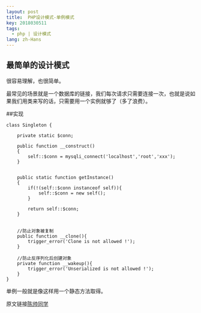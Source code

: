 ```yaml
---
layout: post
title:  PHP设计模式-单例模式
key: 2018030511
tags:
  - php | 设计模式
lang: zh-Hans
---
```


## 最简单的设计模式

很容易理解，也很简单。


最常见的场景就是一个数据库的链接，我们每次请求只需要连接一次，也就是说如果我们用类来写的话，只需要用一个实例就够了（多了浪费）。


##实现

```$xslt
class Singleton {

    private static $conn;

    public function __construct()
    {
        self::$conn = mysqli_connect('localhost','root','xxx');
    }


    public static function getInstance()
    {
        if(!(self::$conn instanceof self)){
            self::$conn = new self();
        }

        return self::$conn;
    }


    //防止对象被复制
    public function __clone(){
        trigger_error('Clone is not allowed !');
    }

    //防止反序列化后创建对象
    private function __wakeup(){
        trigger_error('Unserialized is not allowed !');
    }
}
```
单例一般就是像这样用一个静态方法取得。


原文链接[陈帅同学](http://imshuai.cn/php.html)

